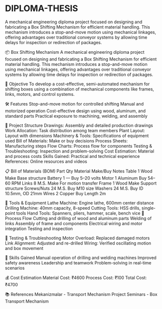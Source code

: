 # DIPLOMA-THESIS
A mechanical engineering diploma project focused on designing and fabricating a Box Shifting Mechanism for efficient material handling. This mechanism introduces a stop-and-move motion using mechanical linkages, offering advantages over traditional conveyor systems by allowing time delays for inspection or redirection of packages.

📦 Box Shifting Mechanism
A mechanical engineering diploma project focused on designing and fabricating a Box Shifting Mechanism for efficient material handling. This mechanism introduces a stop-and-move motion using mechanical linkages, offering advantages over traditional conveyor systems by allowing time delays for inspection or redirection of packages.

🎯 Objective
To develop a cost-effective, semi-automated mechanism for shifting boxes using a combination of mechanical components like frames, links, motors, and control systems.


🛠️ Features
Stop-and-move motion for controlled shifting
Manual and motorized operation
Cost-effective design using wood, aluminum, and standard parts
Practical exposure to machining, welding, and assembly


🧩 Project Structure
Drawings: Assembly and detailed production drawings
Work Allocation: Task distribution among team members
Plant Layout: Layout with dimensions
Machinery & Tools: Specifications of equipment used
Bill of Materials: Make or buy decisions
Process Sheets: Manufacturing steps
Flow Charts: Process flow for components
Testing & Troubleshooting: Inspection and problem-solving
Cost Estimation: Material and process costs
Skills Gained: Practical and technical experience
References: Online resources and videos


📋 Bill of Materials (BOM)
Part	Qty	Material	Make/Buy	Notes
Table	1	Wood	Make	Base structure
Battery	1	—	Buy	5–20 volts
Motor	1	Aluminum	Buy	54–60 RPM
Links	8	M.S.	Make	For motion transfer
Frame	1	Wood	Make	Support structure
Screws/Nuts	24	M.S.	Buy	M10 size
Washers	24	M.S.	Buy	ID 10.5mm, OD 21mm
Wires	2	Copper	Buy	Length 2m


🧰 Tools & Equipment
Lathe Machine: Engine lathe, 600mm center distance
Drilling Machine: 40mm capacity, 8-speed
Cutting Tools: HSS drills, single-point tools
Hand Tools: Spanners, pliers, hammer, scale, bench vice
🔄 Process Flow
Cutting and drilling of wood and aluminum parts
Welding of links
Assembly of frame and components
Electrical wiring and motor integration
Testing and inspection


🧪 Testing & Troubleshooting
Motor Overload: Replaced damaged motors
Link Alignment: Adjusted and re-drilled
Wiring: Verified oscillating motion and box movement


🧠 Skills Gained
Manual operation of drilling and welding machines
Improved safety awareness
Leadership and teamwork
Problem-solving in real-time scenarios


💰 Cost Estimation
Material Cost: ₹4600
Process Cost: ₹100
Total Cost: ₹4700


📚 References
Mekanizmalar - Transport Mechanism
Project Seminars - Box Transport Mechanism
